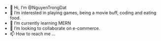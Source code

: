 - 👋 Hi, I’m @NguyenTrongDat
- 👀 I’m interested in playing games, being a movie buff, coding and eating food.
- 🌱 I’m currently learning MERN
- 💞️ I’m looking to collaborate on e-commerce.
- 📫 How to reach me ...

<!---
NguyenTrongDat1753038/NguyenTrongDat1753038 is a ✨ special ✨ repository because its `README.md` (this file) appears on your GitHub profile.
You can click the Preview link to take a look at your changes.
--->
